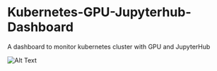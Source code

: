 # Kubernetes-GPU-Jupyterhub-Dashboard
A dashboard to monitor kubernetes cluster with GPU and JupyterHub

![Alt Text](https://github.com/Donald954732/Kubernetes-GPU-Jupyterhub-Dashboard/raw/main/demo/Demo.gif)
